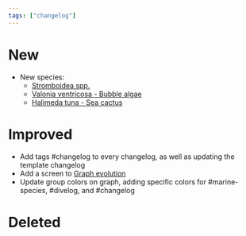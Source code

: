 ```yaml
---
tags: ["changelog"]
---
```

# New
- New species:
	- [Stromboidea spp.](Stromboidea%20spp..md)
	- [Valonia ventricosa - Bubble algae](Valonia%20ventricosa%20-%20Bubble%20algae.md)
	- [Halimeda tuna - Sea cactus](Halimeda%20tuna%20-%20Sea%20cactus.md)
# Improved
- Add tags #changelog to every changelog, as well as updating the template changelog
- Add a screen to [Graph evolution](Graph%20evolution.md)
- Update group colors on graph, adding specific colors for #marine-species, #divelog, and #changelog 

# Deleted
